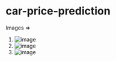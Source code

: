 # car-price-prediction



Images =>

  1. ![image](https://user-images.githubusercontent.com/71517975/131456498-a2851922-9a02-47a9-b4b2-4e04f5b86656.png)
  2. ![image](https://user-images.githubusercontent.com/71517975/131456638-7708bd58-48cc-4073-a9c1-13ffa92078a2.png)
  3. ![image](https://user-images.githubusercontent.com/71517975/131456414-09eeb49c-de60-4300-9a75-356f95acd9cc.png)
